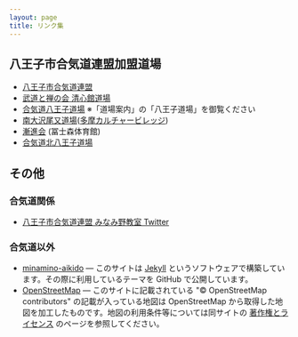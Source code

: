```yaml
---
layout: page
title: リンク集
---
```


## 八王子市合気道連盟加盟道場

* [八王子市合気道連盟](https://sites.google.com/view/hachioji-aikido/home)
* [武道と禅の会 清心館道場](http://www.seishin-kan.com/)
* [合気道八王子道場](https://igarashidojo.jp/) ※「道場案内」の「八王子道場」を御覧ください
* [南大沢尾又道場](http://www6.plala.or.jp/urawaomata/)([多摩カルチャービレッジ](http://www.culture.gr.jp/detail/tama/index.html))
* [漸進会](http://aikikai.or.jp/search/result_detail.html?lang=JP&id=2038) (冨士森体育館)
* [合気道北八王子道場](https://www.aikido-hachioji.com/)

## その他

### 合気道関係

* [八王子市合気道連盟 みなみ野教室 Twitter](https://twitter.com/AikidoMinamino)

### 合気道以外

* [minamino-aikido](https://github.com/aikige/minamino-aikido) &mdash; このサイトは [Jekyll](https://jekyllrb.com/) というソフトウェアで構築しています。その際に利用しているテーマを GitHub で公開しています。
* [OpenStreetMap](https://www.openstreetmap.org/) &mdash; このサイトに記載されている "&copy; OpenStreetMap contributors" の記載が入っている地図は OpenStreetMap から取得した地図を加工したものです。地図の利用条件等については同サイトの [著作権とライセンス](https://www.openstreetmap.org/copyright/ja) のページを参照してください。
